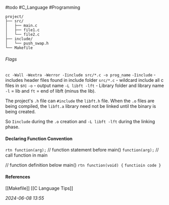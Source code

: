 #todo #C_Language #Programming 


```
project/
├── src/
│   ├── main.c
│   ├── file1.c
│   └── file2.c
├── include/
│   └── push_swap.h
└── Makefile
```

###### Flags
`cc -Wall -Wextra -Werror -Iinclude src/*.c -o prog_name`
`-Iinclude` - includes header files found in include folder
`src/*.c` - wildcard include all c files in src
`-o` - output name
`-L libft -lft` - Library folder and library name `-l` = lib and `ft` = end of libft (minus the lib).

The project's `.h` file can `#include` the `libft.h` file. When the `.o` files are being compiled, the `libft.a` library need not be linked until the binary is being created.

So `Iinclude` during the `.o` creation and `-L libft -lft` during the linking phase.
#### Declaring Function Convention
`rtn function(arg);` // function statement before main()
`function(arg);` // call function in main

// function definition below main()
`rtn function(void) {`
	`functioin code }`
#### References
[[Makefile]]
[[C Language Tips]]

_2024-06-08 13:55_